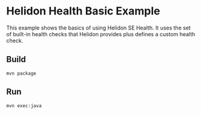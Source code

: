 # Helidon Health Basic Example

This example shows the basics of using Helidon SE Health. It uses the
set of built-in health checks that Helidon provides plus defines a
custom health check.

## Build

```
mvn package
```

## Run

```
mvn exec:java
```
